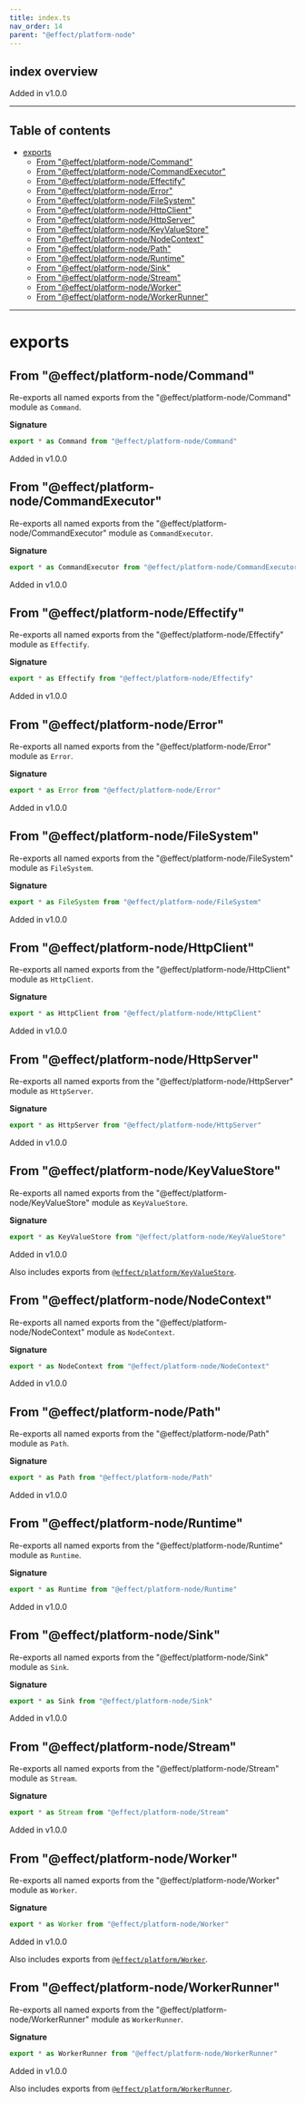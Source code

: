 ```yaml
---
title: index.ts
nav_order: 14
parent: "@effect/platform-node"
---
```


## index overview

Added in v1.0.0

---

<h2 class="text-delta">Table of contents</h2>

- [exports](#exports)
  - [From "@effect/platform-node/Command"](#from-effectplatform-nodecommand)
  - [From "@effect/platform-node/CommandExecutor"](#from-effectplatform-nodecommandexecutor)
  - [From "@effect/platform-node/Effectify"](#from-effectplatform-nodeeffectify)
  - [From "@effect/platform-node/Error"](#from-effectplatform-nodeerror)
  - [From "@effect/platform-node/FileSystem"](#from-effectplatform-nodefilesystem)
  - [From "@effect/platform-node/HttpClient"](#from-effectplatform-nodehttpclient)
  - [From "@effect/platform-node/HttpServer"](#from-effectplatform-nodehttpserver)
  - [From "@effect/platform-node/KeyValueStore"](#from-effectplatform-nodekeyvaluestore)
  - [From "@effect/platform-node/NodeContext"](#from-effectplatform-nodenodecontext)
  - [From "@effect/platform-node/Path"](#from-effectplatform-nodepath)
  - [From "@effect/platform-node/Runtime"](#from-effectplatform-noderuntime)
  - [From "@effect/platform-node/Sink"](#from-effectplatform-nodesink)
  - [From "@effect/platform-node/Stream"](#from-effectplatform-nodestream)
  - [From "@effect/platform-node/Worker"](#from-effectplatform-nodeworker)
  - [From "@effect/platform-node/WorkerRunner"](#from-effectplatform-nodeworkerrunner)

---

# exports

## From "@effect/platform-node/Command"

Re-exports all named exports from the "@effect/platform-node/Command" module as `Command`.

**Signature**

```ts
export * as Command from "@effect/platform-node/Command"
```

Added in v1.0.0

## From "@effect/platform-node/CommandExecutor"

Re-exports all named exports from the "@effect/platform-node/CommandExecutor" module as `CommandExecutor`.

**Signature**

```ts
export * as CommandExecutor from "@effect/platform-node/CommandExecutor"
```

Added in v1.0.0

## From "@effect/platform-node/Effectify"

Re-exports all named exports from the "@effect/platform-node/Effectify" module as `Effectify`.

**Signature**

```ts
export * as Effectify from "@effect/platform-node/Effectify"
```

Added in v1.0.0

## From "@effect/platform-node/Error"

Re-exports all named exports from the "@effect/platform-node/Error" module as `Error`.

**Signature**

```ts
export * as Error from "@effect/platform-node/Error"
```

Added in v1.0.0

## From "@effect/platform-node/FileSystem"

Re-exports all named exports from the "@effect/platform-node/FileSystem" module as `FileSystem`.

**Signature**

```ts
export * as FileSystem from "@effect/platform-node/FileSystem"
```

Added in v1.0.0

## From "@effect/platform-node/HttpClient"

Re-exports all named exports from the "@effect/platform-node/HttpClient" module as `HttpClient`.

**Signature**

```ts
export * as HttpClient from "@effect/platform-node/HttpClient"
```

Added in v1.0.0

## From "@effect/platform-node/HttpServer"

Re-exports all named exports from the "@effect/platform-node/HttpServer" module as `HttpServer`.

**Signature**

```ts
export * as HttpServer from "@effect/platform-node/HttpServer"
```

Added in v1.0.0

## From "@effect/platform-node/KeyValueStore"

Re-exports all named exports from the "@effect/platform-node/KeyValueStore" module as `KeyValueStore`.

**Signature**

```ts
export * as KeyValueStore from "@effect/platform-node/KeyValueStore"
```

Added in v1.0.0

Also includes exports from [`@effect/platform/KeyValueStore`](https://effect-ts.github.io/platform/platform/KeyValueStore.ts.html).

## From "@effect/platform-node/NodeContext"

Re-exports all named exports from the "@effect/platform-node/NodeContext" module as `NodeContext`.

**Signature**

```ts
export * as NodeContext from "@effect/platform-node/NodeContext"
```

Added in v1.0.0

## From "@effect/platform-node/Path"

Re-exports all named exports from the "@effect/platform-node/Path" module as `Path`.

**Signature**

```ts
export * as Path from "@effect/platform-node/Path"
```

Added in v1.0.0

## From "@effect/platform-node/Runtime"

Re-exports all named exports from the "@effect/platform-node/Runtime" module as `Runtime`.

**Signature**

```ts
export * as Runtime from "@effect/platform-node/Runtime"
```

Added in v1.0.0

## From "@effect/platform-node/Sink"

Re-exports all named exports from the "@effect/platform-node/Sink" module as `Sink`.

**Signature**

```ts
export * as Sink from "@effect/platform-node/Sink"
```

Added in v1.0.0

## From "@effect/platform-node/Stream"

Re-exports all named exports from the "@effect/platform-node/Stream" module as `Stream`.

**Signature**

```ts
export * as Stream from "@effect/platform-node/Stream"
```

Added in v1.0.0

## From "@effect/platform-node/Worker"

Re-exports all named exports from the "@effect/platform-node/Worker" module as `Worker`.

**Signature**

```ts
export * as Worker from "@effect/platform-node/Worker"
```

Added in v1.0.0

Also includes exports from [`@effect/platform/Worker`](https://effect-ts.github.io/platform/platform/Worker.ts.html).

## From "@effect/platform-node/WorkerRunner"

Re-exports all named exports from the "@effect/platform-node/WorkerRunner" module as `WorkerRunner`.

**Signature**

```ts
export * as WorkerRunner from "@effect/platform-node/WorkerRunner"
```

Added in v1.0.0

Also includes exports from [`@effect/platform/WorkerRunner`](https://effect-ts.github.io/platform/platform/WorkerRunner.ts.html).
